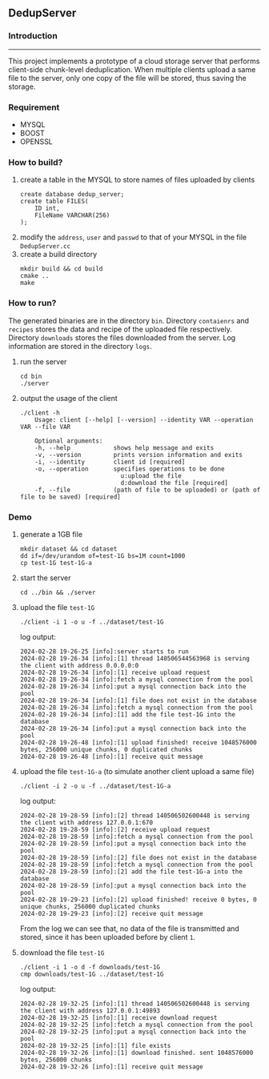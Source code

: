 ## DedupServer
### Introduction
***
This project implements a prototype of a cloud storage server that performs client-side chunk-level deduplication. When multiple clients upload a same file to the server, only one copy of the file will be stored, thus saving the storage.

### Requirement
* MYSQL
* BOOST
* OPENSSL

### How to build?
1. create a table in the MYSQL to store names of files uploaded by clients
    ```
    create database dedup_server;
    create table FILES(
        ID int,
        FileName VARCHAR(256)
    );
    ```
2. modify the `address`, `user` and `passwd` to that of your MYSQL in the file `DedupServer.cc`
3. create a build directory
    ```
    mkdir build && cd build
    cmake ..
    make
    ```

### How to run?
The generated binaries are in the directory `bin`. Directory `contaienrs` and `recipes` stores the data and recipe of the uploaded file respectively. Directory `downloads` stores the files downloaded from the server. Log information are stored in the directory `logs`.

1. run the server
    ```
    cd bin
    ./server
    ```
2. output the usage of the client
    ```
    ./client -h
        Usage: client [--help] [--version] --identity VAR --operation VAR --file VAR

        Optional arguments:
        -h, --help            shows help message and exits 
        -v, --version         prints version information and exits 
        -i, --identity        client id [required]
        -o, --operation       specifies operations to be done
                                u:upload the file
                                d:download the file [required]
        -f, --file            (path of file to be uploaded) or (path of file to be saved) [required]
    ```
### Demo
1. generate a 1GB file
    ```
    mkdir dataset && cd dataset
    dd if=/dev/urandom of=test-1G bs=1M count=1000
    cp test-1G test-1G-a
    ```
2. start the server
    ```
    cd ../bin && ./server
    ```
3. upload the file `test-1G`
    ```
    ./client -i 1 -o u -f ../dataset/test-1G
    ```
    log output:
    ```
    2024-02-28 19-26-25 [info]:server starts to run
    2024-02-28 19-26-34 [info]:[1] thread 140506544563968 is serving the client with address 0.0.0.0:0
    2024-02-28 19-26-34 [info]:[1] receive upload request
    2024-02-28 19-26-34 [info]:fetch a mysql connection from the pool
    2024-02-28 19-26-34 [info]:put a mysql connection back into the pool
    2024-02-28 19-26-34 [info]:[1] file does not exist in the database
    2024-02-28 19-26-34 [info]:fetch a mysql connection from the pool
    2024-02-28 19-26-34 [info]:[1] add the file test-1G into the database
    2024-02-28 19-26-34 [info]:put a mysql connection back into the pool
    2024-02-28 19-26-48 [info]:[1] upload finished! receive 1048576000 bytes, 256000 unique chunks, 0 duplicated chunks
    2024-02-28 19-26-48 [info]:[1] receive quit message
    ```

 4. upload the file `test-1G-a` (to simulate another client upload a same file)
    ```
    ./client -i 2 -o u -f ../dataset/test-1G-a
    ```
    log output:
    ```
    2024-02-28 19-28-59 [info]:[2] thread 140506502600448 is serving the client with address 127.0.0.1:670
    2024-02-28 19-28-59 [info]:[2] receive upload request
    2024-02-28 19-28-59 [info]:fetch a mysql connection from the pool
    2024-02-28 19-28-59 [info]:put a mysql connection back into the pool
    2024-02-28 19-28-59 [info]:[2] file does not exist in the database
    2024-02-28 19-28-59 [info]:fetch a mysql connection from the pool
    2024-02-28 19-28-59 [info]:[2] add the file test-1G-a into the database
    2024-02-28 19-28-59 [info]:put a mysql connection back into the pool
    2024-02-28 19-29-23 [info]:[2] upload finished! receive 0 bytes, 0 unique chunks, 256000 duplicated chunks
    2024-02-28 19-29-23 [info]:[2] receive quit message
    ```
    From the log we can see that, no data of the file is transmitted and stored, since it has been uploaded before by client `1`.

5. download the file `test-1G`
    ```
    ./client -i 1 -o d -f downloads/test-1G
    cmp downloads/test-1G ../dataset/test-1G
    ```
    log output:
    ```
    2024-02-28 19-32-25 [info]:[1] thread 140506502600448 is serving the client with address 127.0.0.1:49893
    2024-02-28 19-32-25 [info]:[1] receive download request
    2024-02-28 19-32-25 [info]:fetch a mysql connection from the pool
    2024-02-28 19-32-25 [info]:put a mysql connection back into the pool
    2024-02-28 19-32-25 [info]:[1] file exists
    2024-02-28 19-32-26 [info]:[1] download finished. sent 1048576000 bytes, 256000 chunks
    2024-02-28 19-32-26 [info]:[1] receive quit message
    ```
 